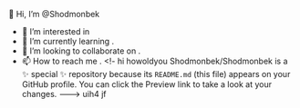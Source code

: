 👋 Hi, I’m @Shodmonbek
- 👀 I’m interested in 
- 🌱 I’m currently learning .
- 💞️ I’m looking to collaborate on .
- 📫 How to reach me .
<!- hi howoldyou
Shodmonbek/Shodmonbek is a ✨ special ✨ repository because its `README.md` (this file) appears on your GitHub profile.
You can click the Preview link to take a look at your changes.
--->
uih4
jf
